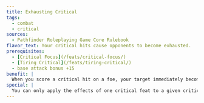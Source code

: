 ```yaml
---
title: Exhausting Critical
tags:
  - combat
  - critical
sources:
  - Pathfinder Roleplaying Game Core Rulebook
flavor_text: Your critical hits cause opponents to become exhausted.
prerequisites:
  - [Critical Focus](/feats/critical-focus/)
  - [Tiring Critical](/feats/tiring-critical/)
  - base attack bonus +15
benefit: |
  When you score a critical hit on a foe, your target immediately becomes exhausted. This feat has no effect on exhausted creatures.
special: |
  You can only apply the effects of one critical feat to a given critical hit unless you possess the Critical Mastery feat.
---
```


